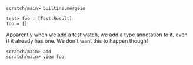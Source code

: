 ```ucm:hide
scratch/main> builtins.mergeio
```

```unison:hide
test> foo : [Test.Result]
foo = []
```

Apparently when we add a test watch, we add a type annotation to it, even if it already has one. We don't want this to happen though!

```ucm
scratch/main> add
scratch/main> view foo
```
